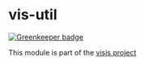 # vis-util

[![Greenkeeper badge](https://badges.greenkeeper.io/visjs/vis-util.svg)](https://greenkeeper.io/)

This module is part of the [visjs project](https://github.com/visjs)
